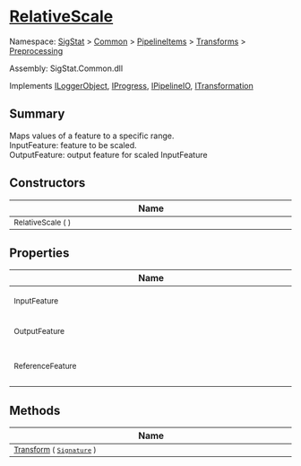 # [RelativeScale](./RelativeScale.md)

Namespace: [SigStat]() > [Common](./../../../README.md) > [PipelineItems]() > [Transforms]() > [Preprocessing](./README.md)

Assembly: SigStat.Common.dll

Implements [ILoggerObject](./../../../ILoggerObject.md), [IProgress](./../../../Helpers/IProgress.md), [IPipelineIO](./../../../Pipeline/IPipelineIO.md), [ITransformation](./../../../ITransformation.md)

## Summary
Maps values of a feature to a specific range.  <br>InputFeature: feature to be scaled.<br>OutputFeature: output feature for scaled InputFeature

## Constructors

| Name | Summary | 
| --- | --- | 
| <div style="width:490px"><sub>RelativeScale (  )</sub></div>| <sub></sub></div>| <br>


## Properties

| Name | Summary | 
| --- | --- | 
| <div style="width:490px"><sub>InputFeature</sub></div>| <sub>Gets or sets the input feature.</sub></div>| <br>
| <div style="width:490px"><sub>OutputFeature</sub></div>| <sub>Gets or sets the output feature.</sub></div>| <br>
| <div style="width:490px"><sub>ReferenceFeature</sub></div>| <sub>Gets or sets the reference feature.</sub></div>| <br>


## Methods

| Name | Summary | 
| --- | --- | 
| <div style="width:490px"><sub>[Transform](./Methods/RelativeScale-100663787.md) ( [`Signature`](./../../../Signature.md) )</sub></div>| <sub></sub></div>| <br>


